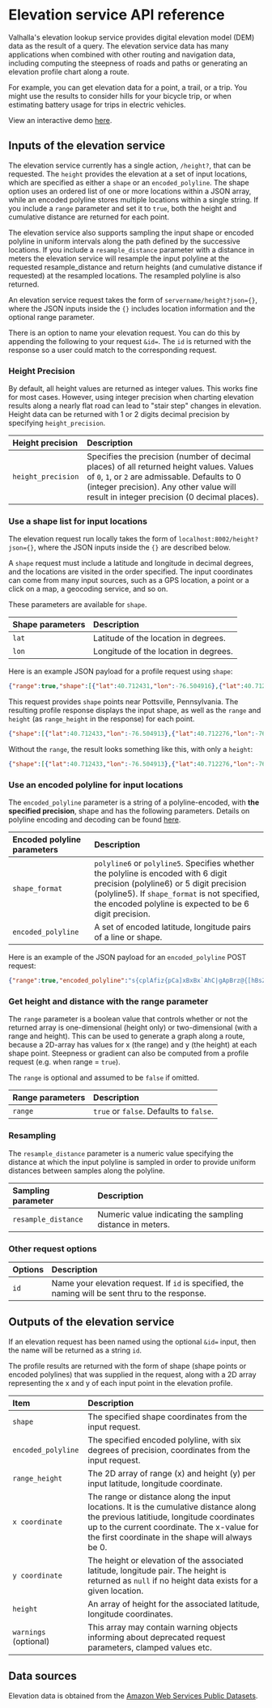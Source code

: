 # Elevation service API reference

Valhalla's elevation lookup service provides digital elevation model (DEM) data as the result of a query. The elevation service data has many applications when combined with other routing and navigation data, including computing the steepness of roads and paths or generating an elevation profile chart along a route.

For example, you can get elevation data for a point, a trail, or a trip. You might use the results to consider hills for your bicycle trip, or when estimating battery usage for trips in electric vehicles.

View an interactive demo [here](http://valhalla.github.io/demos/elevation).

## Inputs of the elevation service

The elevation service currently has a single action, `/height?`, that can be requested. The `height` provides the elevation at a set of input locations, which are specified as either a `shape` or an `encoded_polyline`. The shape option uses an ordered list of one or more locations within a JSON array, while an encoded polyline stores multiple locations within a single string. If you include a `range` parameter and set it to `true`, both the height and cumulative distance are returned for each point.

The elevation service also supports sampling the input shape or encoded polyline in uniform intervals along the path defined by the successive locations. If you include a `resample_distance` parameter with a distance in meters the elevation service will resample the input polyline at the requested resample_distance and return heights (and cumulative distance if requested) at the resampled locations. The resampled polyline is also returned.

An elevation service request takes the form of `servername/height?json={}`, where the JSON inputs inside the ``{}`` includes location information and the optional range parameter.

There is an option to name your elevation request. You can do this by appending the following to your request `&id=`.  The `id` is returned with the response so a user could match to the corresponding request.

### Height Precision
By default, all height values are returned as integer values. This works fine for most cases. However, using integer precision when charting elevation results along a nearly flat road can lead to "stair step" changes in elevation. Height data can be returned with 1 or 2 digits decimal precision by specifying `height_precision`. 

| Height precision | Description |
| :--------- | :----------- |
| `height_precision` | Specifies the precision (number of decimal places) of all returned height values. Values of `0`, `1`, or `2` are admissable. Defaults to 0 (integer precision). Any other value will result in integer precision (0 decimal places).

### Use a shape list for input locations

The elevation request run locally takes the form of `localhost:8002/height?json={}`, where the JSON inputs inside the `{}` are described below.

A `shape` request must include a latitude and longitude in decimal degrees, and the locations are visited in the order specified. The input coordinates can come from many input sources, such as a GPS location, a point or a click on a map, a geocoding service, and so on.

These parameters are available for `shape`.

| Shape parameters | Description |
| :--------- | :----------- |
| `lat` | Latitude of the location in degrees. |
| `lon` | Longitude of the location in degrees. |

Here is an example JSON payload for a profile request using `shape`:

```json
{"range":true,"shape":[{"lat":40.712431,"lon":-76.504916},{"lat":40.712275,"lon":-76.605259},{"lat":40.712122,"lon":-76.805694},{"lat":40.722431,"lon":-76.884916},{"lat":40.812275,"lon":-76.905259},{"lat":40.912122,"lon":-76.965694}]}&id=Pottsville
```

This request provides `shape` points near Pottsville, Pennsylvania. The resulting profile response displays the input shape, as well as the `range` and `height` (as `range_height` in the response) for each point.

```json
{"shape":[{"lat":40.712433,"lon":-76.504913},{"lat":40.712276,"lon":-76.605263},{"lat":40.712124,"lon":-76.805695},{"lat":40.722431,"lon":-76.884918},{"lat":40.812275,"lon":-76.905258},{"lat":40.912121,"lon":-76.965691}],"range_height":[[0,307],[8467,272],[25380,204],[32162,204],[42309,180],[54533,198]]}
```

Without the `range`, the result looks something like this, with only a `height`:

```json
{"shape":[{"lat":40.712433,"lon":-76.504913},{"lat":40.712276,"lon":-76.605263},{"lat":40.712124,"lon":-76.805695},{"lat":40.722431,"lon":-76.884918},{"lat":40.812275,"lon":-76.905258},{"lat":40.912121,"lon":-76.965691}],"height":[307,272,204,204,180,198]}
```

### Use an encoded polyline for input locations

The `encoded_polyline` parameter is a string of a polyline-encoded, with **the specified precision**, shape and has the following parameters. Details on polyline encoding and decoding can be found [here](../../decoding.md).

| Encoded polyline parameters | Description |
| :--------- | :----------- |
| `shape_format` | `polyline6` or `polyline5`. Specifies whether the polyline is encoded with 6 digit precision (polyline6) or 5 digit precision (polyline5). If `shape_format` is not specified, the encoded polyline is expected to be 6 digit precision.
| `encoded_polyline` | A set of encoded latitude, longitude pairs of a line or shape.|

Here is an example of the JSON payload for an `encoded_polyline` POST request:

```json
{"range":true,"encoded_polyline":"s{cplAfiz{pCa]xBxBx`AhC|gApBrz@{[hBsZhB_c@rFodDbRaG\\ypAfDec@l@mrBnHg|@?}TzAia@dFw^xKqWhNe^hWegBfvAcGpG{dAdy@_`CpoBqGfC_SnI{KrFgx@?ofA_Tus@c[qfAgw@s_Agc@}^}JcF{@_Dz@eFfEsArEs@pHm@pg@wDpkEx\\vjT}Djj@eUppAeKzj@eZpuE_IxaIcF~|@cBngJiMjj@_I`HwXlJuO^kKj@gJkAeaBy`AgNoHwDkAeELwD|@uDfC_i@bq@mOjUaCvDqBrEcAbGWbG|@jVd@rPkAbGsAfDqBvCaIrFsP~RoNjWajBlnD{OtZoNfXyBtE{B~HyAtEsFhL_DvDsGrF_I`HwDpGoH|T_IzLaMzKuOrFqfAbPwCl@_h@fN}OnI"}
```

### Get height and distance with the range parameter

The `range` parameter is a boolean value that controls whether or not the returned array is one-dimensional (height only) or two-dimensional (with a range and height). This can be used to generate a graph along a route, because a 2D-array has values for x (the range) and y (the height) at each shape point. Steepness or gradient can also be computed from a profile request (e.g. when range = `true`).

The `range` is optional and assumed to be `false` if omitted.

| Range parameters | Description |
| :--------- | :----------- |
| `range` | `true` or `false`. Defaults to `false`.|

### Resampling

The `resample_distance` parameter is a numeric value specifying the distance at which the input polyline is sampled in order to provide uniform distances between samples along the polyline.

| Sampling parameter | Description |
| :--------- | :----------- |
| `resample_distance` | Numeric value indicating the sampling distance in meters. |

### Other request options

| Options | Description |
| :------------------ | :----------- |
| `id` | Name your elevation request. If `id` is specified, the naming will be sent thru to the response. |

## Outputs of the elevation service

If an elevation request has been named using the optional `&id=` input, then the name will be returned as a string `id`.

The profile results are returned with the form of shape (shape points or encoded polylines) that was supplied in the request, along with a 2D array representing the x and y of each input point in the elevation profile.

| Item | Description |
| :---- | :----------- |
| `shape` | The specified shape coordinates from the input request. |
| `encoded_polyline` | The specified encoded polyline, with six degrees of precision, coordinates from the input request. |
| `range_height` | The 2D array of range (x) and height (y) per input latitude, longitude coordinate. |
| `x coordinate` | The range or distance along the input locations. It is the cumulative distance along the previous latitiude, longitude coordinates up to the current coordinate. The x-value for the first coordinate in the shape will always be 0. |
| `y coordinate` | The height or elevation of the associated latitude, longitude pair. The height is returned as `null` if no height data exists for a given location. |
| `height` | An array of height for the associated latitude, longitude coordinates. |
| `warnings` (optional) | This array may contain warning objects informing about deprecated request parameters, clamped values etc. | 


## Data sources

Elevation data is obtained from the [Amazon Web Services Public Datasets](https://aws.amazon.com/public-datasets/terrain/). 


